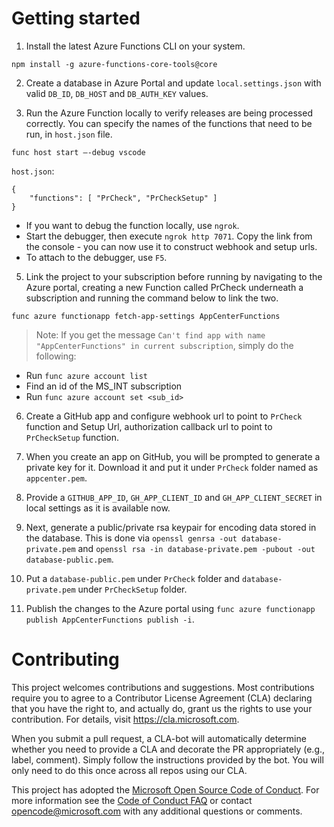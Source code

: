 
# Getting started

1. Install the latest Azure Functions CLI on your system. 
 
```npm install -g azure-functions-core-tools@core ```
 
2. Create a database in Azure Portal and update `local.settings.json` with valid `DB_ID`, `DB_HOST` and `DB_AUTH_KEY` values.

3. Run the Azure Function locally to verify releases are being processed correctly. You can specify the names of the functions that need to be run, in `host.json` file.

```func host start –-debug vscode```

`host.json`:
```
{
    "functions": [ "PrCheck", "PrCheckSetup" ]
}
```
   - If you want to debug the function locally, use `ngrok`. 
   - Start the debugger, then execute `ngrok http 7071`. Copy the link from the console - you can now use it to construct webhook and setup urls.  
   - To attach to the debugger, use `F5`.

5. Link the project to your subscription before running by navigating to the Azure portal, creating a new Function called PrCheck underneath a subscription and running the command below to link the two.

```func azure functionapp fetch-app-settings AppCenterFunctions ```

>Note: If you get the message `Can't find app with name "AppCenterFunctions" in current subscription`, simply do the following:
- Run `func azure account list`
- Find an id of the MS_INT subscription
- Run `func azure account set <sub_id>`

6. Create a GitHub app and configure webhook url to point to `PrCheck` function and Setup Url, authorization callback url to point to `PrCheckSetup` function. 

7. When you create an app on GitHub, you will be prompted to generate a private key for it. Download it and put it under `PrCheck` folder named as `appcenter.pem`.

8. Provide a `GITHUB_APP_ID`, `GH_APP_CLIENT_ID` and `GH_APP_CLIENT_SECRET` in local settings as it is available now.

9. Next, generate a public/private rsa keypair for encoding data stored in the database. This is done via `openssl genrsa -out database-private.pem` and `openssl rsa -in database-private.pem -pubout -out database-public.pem`. 

10. Put a `database-public.pem` under `PrCheck` folder and `database-private.pem` under `PrCheckSetup` folder.

12. Publish the changes to the Azure portal using `func azure functionapp publish AppCenterFunctions publish -i`.

# Contributing

This project welcomes contributions and suggestions.  Most contributions require you to agree to a
Contributor License Agreement (CLA) declaring that you have the right to, and actually do, grant us
the rights to use your contribution. For details, visit https://cla.microsoft.com.

When you submit a pull request, a CLA-bot will automatically determine whether you need to provide
a CLA and decorate the PR appropriately (e.g., label, comment). Simply follow the instructions
provided by the bot. You will only need to do this once across all repos using our CLA.

This project has adopted the [Microsoft Open Source Code of Conduct](https://opensource.microsoft.com/codeofconduct/).
For more information see the [Code of Conduct FAQ](https://opensource.microsoft.com/codeofconduct/faq/) or
contact [opencode@microsoft.com](mailto:opencode@microsoft.com) with any additional questions or comments.
